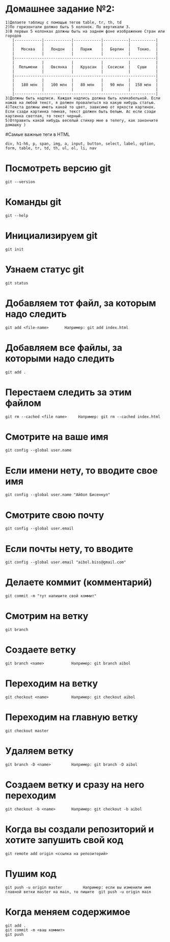 # Домашнее задание №2:
``````````````````````````````````````````````````````````````````````````````````````````````````````````````````````````````````````````````````````````````````````````
1)Делаете таблицу с помощью тегов table, tr, th, td
2)По горизонтали должно быть 5 колонок. По вертикали 3.
3)В первых 5 колонках должны быть на заднем фоне изображение Стран или городов
   |------------|------------|------------|-----------|-----------|
   |            |            |            |           |           |
   |   Москва   |   Лондон   |   Париж    |   Берлин  |   Токио.  |
   |            |            |            |           |           |
   |--------------------------------------------------------------|
   |            |            |            |           |           |
   |  Пельмени  |   Овсянка  |   Круасан  |  Сосиски  |   Суши    |
   |            |            |            |           |           |
   |--------------------------------------------------------------|
   |            |            |            |           |           |
   |   180 млн  |   100 млн  |   80 млн   |   90 млн  |  150 млн  |
   |            |            |            |           |           |
   |--------------------------------------------------------------|
3)Должны быть надписи. Каждая надпись должна быть кликабельной. Если нажав на любой текст, я должен провалиться на какую нибудь статью.
4)Текста должны иметь какой то цвет, зависимо от яркости картинок. Если сзади картинка темная, текст должен быть белым. Ас если сзади картинка светлая, то текст черный.
5)Отправить какой нибудь веселый стикер мне в телегу, как закончите домашку )
``````````````````````````````````````````````````````````````````````````````````````````````````````````````````````````````````````````````````````````````````````````

#Самые важные теги в HTML
```````````````````````
div, h1-h6, p, span, img, a, input, button, select, label, option, form, table, tr, td, th, ul, ol, li, nav 
```````````````````````

# Посмотреть версию git
```````````````````````
git --version
```````````````````````

# Команды git
```````````````````````
git --help
```````````````````````

# Инициализируем git
```````````````````````
git init
```````````````````````

#  Узнаем статус git
```````````````````````
git status
```````````````````````

# Добавляем тот файл, за которым надо следить
``````````````````````````````````````````````````````
git add <file-name>       Например: git add index.html
``````````````````````````````````````````````````````

# Добавляем все файлы, за которыми надо следить
``````````````````````````````````````````````````````
git add .
``````````````````````````````````````````````````````

# Перестаем следить за этим файлом
````````````````````````````````````````````````````````````````````
git rm --cached <file name>     Например: git rm --cached index.html
````````````````````````````````````````````````````````````````````

# Смотрите на ваше имя
````````````````````````````````````````````````````````````````````
git config --global user.name
````````````````````````````````````````````````````````````````````

# Если имени нету, то вводите свое имя
````````````````````````````````````````````````````````````````````
git config --global user.name "Айбол Бисенкул"
````````````````````````````````````````````````````````````````````

# Смотрите свою почту
````````````````````````````````````````````````````````````````````
git config --global user.email
````````````````````````````````````````````````````````````````````

# Если почты нету, то вводите
````````````````````````````````````````````````````````````````````
git config --global user.email "aibol.biss@gmail.com"
````````````````````````````````````````````````````````````````````

# Делаете коммит (комментарий)
````````````````````````````````````````
git commit -m "тут напишите свой коммит"    
````````````````````````````````````````




# Смотрим на ветку
````````````````````````````````````````````````````````````````````
git branch
````````````````````````````````````````````````````````````````````

# Создаете ветку
````````````````````````````````````````````````````````````````````
git branch <name>            Например: git branch aibol
````````````````````````````````````````````````````````````````````

# Переходим на ветку
````````````````````````````````````````````````````````````````````
git checkout <name>          Например: git checkout aibol
````````````````````````````````````````````````````````````````````

# Переходим на главную ветку
````````````````````````````````````````````````````````````````````
git checkout master        
````````````````````````````````````````````````````````````````````

# Удаляем ветку
````````````````````````````````````````````````````````````````````
git branch -D <name>         Например: git branch -D aibol 
````````````````````````````````````````````````````````````````````

# Создаем ветку и сразу на него переходим
````````````````````````````````````````````````````````````````````
git checkout -b <name>       Например: git checkout -b aibol
````````````````````````````````````````````````````````````````````



# Когда вы создали репозиторий и хотите запушить свой код
````````````````````````````````````````````````````````````````````
git remote add origin <ссылка на репозиторий>
````````````````````````````````````````````````````````````````````

# Пушим код
`````````````````````````````````````````````````````````````````````````````````````````````````````````````````````````````````
git push -u origin master         Например: если вы изменили имя главной ветки master нa main, то пишите  git push -u origin main 
`````````````````````````````````````````````````````````````````````````````````````````````````````````````````````````````````


# Когда меняем содержимое
````````````````````````````````````````````````````````````````````
git add .
git commit -m <ваш коммит>
git push
````````````````````````````````````````````````````````````````````
